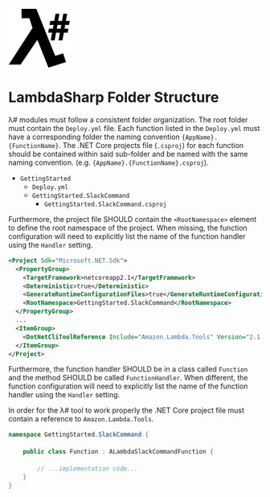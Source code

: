 ![λ#](LambdaSharp_v2_small.png)

# LambdaSharp Folder Structure

λ# modules must follow a consistent folder organization. The root folder must contain the `Deploy.yml` file. Each function listed in the `Deploy.yml` must have a corresponding folder the naming convention `{AppName}.{FunctionName}`. The .NET Core projects file (`.csproj`) for each function should be contained within said sub-folder and be named with the same naming convention. (e.g. `{AppName}.{FunctionName}.csproj`).

* `GettingStarted`
  * `Deploy.yml`
  * `GettingStarted.SlackCommand`
    * `GettingStarted.SlackCommand.csproj`

Furthermore, the project file SHOULD contain the `<RootNamespace>` element to define the root namespace of the project. When missing, the function configuration will need to explicitly list the name of the function handler using the `Handler` setting.

```xml
<Project Sdk="Microsoft.NET.Sdk">
  <PropertyGroup>
    <TargetFramework>netcoreapp2.1</TargetFramework>
    <Deterministic>true</Deterministic>
    <GenerateRuntimeConfigurationFiles>true</GenerateRuntimeConfigurationFiles>
    <RootNamespace>GettingStarted.SlackCommand</RootNamespace>
  </PropertyGroup>
  ...
  <ItemGroup>
    <DotNetCliToolReference Include="Amazon.Lambda.Tools" Version="2.1.3"/>
  </ItemGroup>
</Project>
```

Furthermore, the function handler SHOULD be in a class called `Function` and the method SHOULD be called `FunctionHandler`. When different, the function configuration will need to explicitly list the name of the function handler using the `Handler` setting.

In order for the λ# tool to work properly the .NET Core project file must contain a reference to `Amazon.Lambda.Tools`.

```csharp
namespace GettingStarted.SlackCommand {

    public class Function : ALambdaSlackCommandFunction {

        // ...implementation code...
    }
}
```
